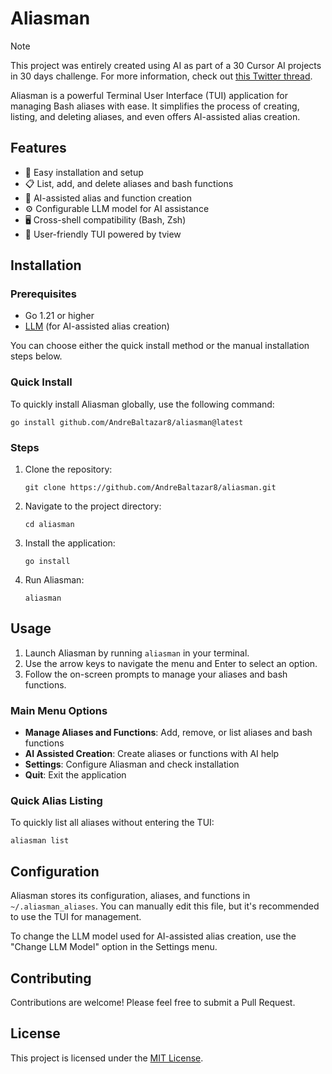 # Aliasman

> [!NOTE]
> This project was entirely created using AI as part of a 30 Cursor AI projects in 30 days challenge. For more information, check out [this Twitter thread](https://x.com/AndreBaltazar/status/1833626208296210674).

Aliasman is a powerful Terminal User Interface (TUI) application for managing Bash aliases with ease. It simplifies the process of creating, listing, and deleting aliases, and even offers AI-assisted alias creation.

## Features

- 🚀 Easy installation and setup
- 📋 List, add, and delete aliases and bash functions
- 🤖 AI-assisted alias and function creation
- ⚙️ Configurable LLM model for AI assistance
- 🖥️ Cross-shell compatibility (Bash, Zsh)
- 🎨 User-friendly TUI powered by tview

## Installation

### Prerequisites

- Go 1.21 or higher
- [LLM](https://llm.datasette.io/en/stable/) (for AI-assisted alias creation)

You can choose either the quick install method or the manual installation steps below.

### Quick Install

To quickly install Aliasman globally, use the following command:

```
go install github.com/AndreBaltazar8/aliasman@latest
```

### Steps

1. Clone the repository:
   ```
   git clone https://github.com/AndreBaltazar8/aliasman.git
   ```

2. Navigate to the project directory:
   ```
   cd aliasman
   ```

3. Install the application:
   ```
   go install
   ```

4. Run Aliasman:
   ```
   aliasman
   ```

## Usage

1. Launch Aliasman by running `aliasman` in your terminal.
2. Use the arrow keys to navigate the menu and Enter to select an option.
3. Follow the on-screen prompts to manage your aliases and bash functions.

### Main Menu Options

- **Manage Aliases and Functions**: Add, remove, or list aliases and bash functions
- **AI Assisted Creation**: Create aliases or functions with AI help
- **Settings**: Configure Aliasman and check installation
- **Quit**: Exit the application

### Quick Alias Listing

To quickly list all aliases without entering the TUI:

```
aliasman list
```

## Configuration

Aliasman stores its configuration, aliases, and functions in `~/.aliasman_aliases`. You can manually edit this file, but it's recommended to use the TUI for management.

To change the LLM model used for AI-assisted alias creation, use the "Change LLM Model" option in the Settings menu.

## Contributing

Contributions are welcome! Please feel free to submit a Pull Request.

## License

This project is licensed under the [MIT License](LICENSE).
